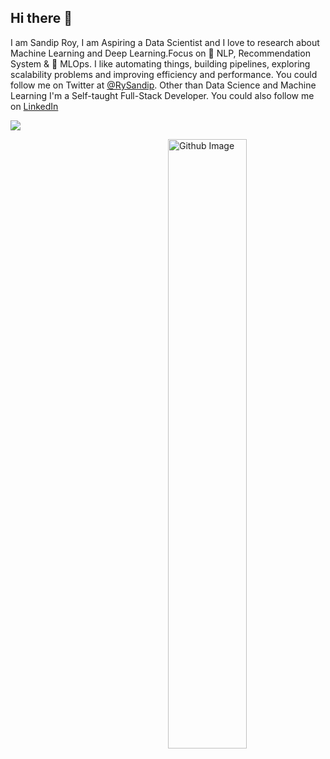 ## Hi there :wave:
I am Sandip Roy, I am Aspiring a Data Scientist and I love to research about Machine Learning and Deep Learning.Focus on 📜 NLP, Recommendation System & 🚀 MLOps. I like automating things, building pipelines, exploring scalability problems and improving efficiency and performance. You could follow me on Twitter at [@RySandip](https://twitter.com/RySandip). Other than Data Science and Machine Learning I'm a Self-taught Full-Stack Developer. You could also follow me on [LinkedIn](https://www.linkedin.com/in/pransandip)


![](https://komarev.com/ghpvc/?username=pransandip&style=flat)


<img width="50%" align="right" alt="Github Image" src="https://raw.githubusercontent.com/onimur/.github/master/.resources/git-header.svg" />

